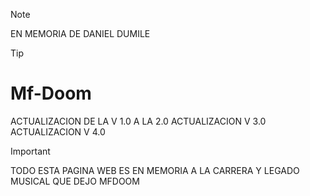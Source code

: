 
>[!NOTE]
>EN MEMORIA DE DANIEL DUMILE 

> [!TIP]
> # Mf-Doom
>ACTUALIZACION DE LA V 1.0 A LA 2.0
>ACTUALIZACION V 3.0
>ACTUALIZACION V 4.0

>[!IMPORTANT]
>TODO ESTA PAGINA WEB ES EN MEMORIA A LA CARRERA Y LEGADO MUSICAL QUE DEJO MFDOOM
